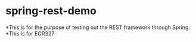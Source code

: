 # spring-rest-demo

*This is for the purpose of testing out the REST framework through Spring.
*This is for EGR327
